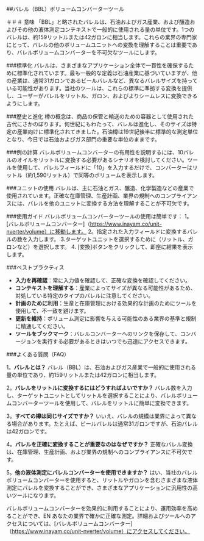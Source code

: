 ##バレル（BBL）ボリュームコンバーターツール

＃＃＃ 意味
「BBL」と略されたバレルは、石油およびガス産業、および醸造およびその他の液体測定コンテキストで一般的に使用される量の単位です。1つのバレルは、約159リットルまたは42ガロンに相当します。これらの業界の専門家にとって、バレルの他のボリュームユニットへの変換を理解することは重要であり、バレルボリュームコンバーターを不可欠なツールにします。

###標準化
バレルは、さまざまなアプリケーション全体で一貫性を確保するために標準化されています。最も一般的な定義は石油産業に基づいていますが、他の産業は、通常31ガロンであるビールバレルなど、異なるバレルサイズを持っている可能性があります。当社のツールは、これらの標準に準拠する変換を提供し、ユーザーがバレルをリットル、ガロン、およびよりシームレスに変換できるようにします。

###歴史と進化
樽の概念は、商品の保管と輸送のための容器として使用された古代にさかのぼります。何世紀にもわたって、バレルは進化し、そのサイズは特定の産業向けに標準化されてきました。石油樽は19世紀後半に標準的な測定単位となり、今日では石油およびガス部門の重要な単位のままです。

###例の計算
バレルボリュームコンバーターの有用性を説明するには、10バレルのオイルをリットルに変換する必要があるシナリオを検討してください。ツールを使用して、バレルフィールドに「10」を入力するだけで、コンバーターはリットル（約1,590リットル）で同等のボリュームを表示します。

###ユニットの使用
バレルは、主に石油とガス、醸造、化学製造などの産業で使用されています。正確な在庫管理、生産計画、業界の規制へのコンプライアンスには、バレルを他のユニットに変換する方法を理解することが不可欠です。

###使用ガイド
バレルボリュームコンバーターツールの使用は簡単です：
1。[バレルボリュームコンバーター]（https://www.inayam.co/unit-nverter/volume）に移動します。
2。指定された入力フィールドに変換するバレルの数を入力します。
3.ターゲットユニットを選択するために（リットル、ガロンなど）を選択します。
4. [変換]ボタンをクリックして、即座に結果を表示します。

###ベストプラクティス
-  **入力を再確認**：常に入力値を確認して、正確な変換を確認してください。
-  **コンテキストを理解する**：産業によってサイズが異なる可能性があるため、対処している特定のタイプのバレルに注意してください。
-  **計画のために利用**：生産と在庫管理における効果的な計画のためにツールを使用して、不一致を避けます。
-  **更新を維持**：ボリューム測定に影響を与える可能性のある業界の基準と規制に精通してください。
-  **ツールをブックマーク**：バレルコンバーターへのリンクを保存して、コンバージョンを実行する必要があるときはいつでも迅速にアクセスできます。

###よくある質問（FAQ）

1。**バレルとは？**
バレル（BBL）は、石油およびガス産業で一般的に使用される量の単位であり、約159リットルまたは42ガロンに相当します。

2。**バレルをリットルに変換するにはどうすればよいですか？**
バレル数を入力し、ターゲットユニットとしてリットルを選択することにより、バレルボリュームコンバーターツールを使用して、バレルをリットルに簡単に変換できます。

3。**すべての樽は同じサイズですか？**
いいえ、バレルの規模は業界によって異なる場合があります。たとえば、ビールバレルは通常31ガロンですが、石油バレルは42ガロンです。

4。**バレルを正確に変換することが重要なのはなぜですか？**
正確なバレル変換は、在庫管理、生産計画、および業界の規制へのコンプライアンスに不可欠です。

5。**他の液体測定にバレルコンバーターを使用できますか？**
はい、当社のバレルボリュームコンバーターを使用すると、リットルやガロンを含むさまざまな液体測定にバレルを変換することができ、さまざまなアプリケーションに汎用性の高いツールになります。

バレルボリュームコンバーターを効果的に利用することにより、運用効率を高めることができ、EN あなたの業界で確かに正確な測定。詳細およびツールへのアクセスについては、[バレルボリュームコンバーター]（https://www.inayam.co/unit-nverter/volume）にアクセスしてください。